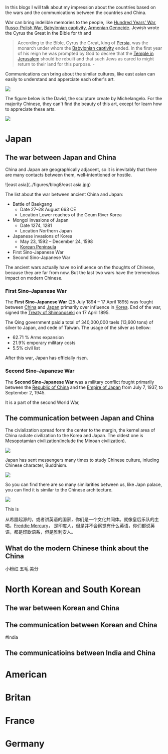 In this blogs I will talk about my impression about the countries based on the wars and the communications between the countries and China. 

War can bring indelible memories to the people, like [Hundred Years' War](https://en.wikipedia.org/wiki/Hundred_Years%27_War), [Russo-Polish War](https://en.wikipedia.org/wiki/Russo-Polish_War_(1654%E2%80%931667)), [Babylonian captivity](https://en.wikipedia.org/wiki/Babylonian_captivity), [Armenian Genocide](https://en.wikipedia.org/wiki/Armenian_Genocide). Jewish wrote the Cyrus the Great in the Bible for th and 

> According to the Bible, Cyrus the Great, king of [Persia](https://en.wikipedia.org/wiki/Achaemenid_Empire), was the monarch under whom the [Babylonian captivity](https://en.wikipedia.org/wiki/Babylonian_captivity) ended. In the first year of his reign he was prompted by God to decree that the [Temple in Jerusalem](https://en.wikipedia.org/wiki/Temple_in_Jerusalem) should be rebuilt and that such Jews as cared to might return to their land for this purpose. - <Cyrus the Great in the Bible>

Communications can bring about the similar cultures, like east asian can easily to understand and apperciate each other's art.

![](../figures/blog8/shanshui.jpg)

The figure below is the David, the sculpture create by Michelangelo. For the majority Chinese, they can't find the beauty  of this art, except for learn how to appreciate these arts. 

![](../figures/blog8/david.jpg)

# Japan

## The war between Japan and China

China and Japan are geographically adjacent, so it is inevitably that there are many contacts between them, well-intentioned or hostile. 

![east asia](../figures/blog8/east asia.jpg)

The list about the war between ancient China and Japan:

- Battle of Baekgang
  - Date 27–28 August 663 CE
  - Location Lower reaches of the Geum River Korea
- Mongol invasions of Japan
  - Date 1274, 1281
  - Location Northern Japan
- Japanese invasions of Korea
  - May 23, 1592 – December 24, 1598
  - [Korean Peninsula](https://en.wikipedia.org/wiki/Korean_Peninsula)
- First Sino-Japanese War
- Second Sino-Japanese War

The ancient wars actually have no influence on the thoughts of Chinese, because they are far from now. But the last two wars have the tremendous impact on modern Chinese.

### First Sino-Japanese War

The **First Sino-Japanese War** (25 July 1894 – 17 April 1895) was fought between [China](https://en.wikipedia.org/wiki/Qing_dynasty) and [Japan](https://en.wikipedia.org/wiki/Empire_of_Japan) primarily over influence in [Korea](https://en.wikipedia.org/wiki/Joseon). End of the war, signed the [Treaty of Shimonoseki](https://en.wikipedia.org/wiki/Treaty_of_Shimonoseki) on 17 April 1895.

The Qing government paid a total of 340,000,000 taels (13,600 tons) of silver to Japan, and cede of Taiwan. The usage of the silver as bellow:

- 62.71 % Arms expansion
- 21.9% emporary military costs
- 5.5% civil list

After this war, Japan has officially risen.

### Second Sino-Japanese War

The **Second Sino-Japanese War** was a military conflict fought primarily between the [Republic of China](https://en.wikipedia.org/wiki/Republic_of_China_(1912%E2%80%931949)) and the [Empire of Japan](https://en.wikipedia.org/wiki/Empire_of_Japan) from July 7, 1937, to September 2, 1945.

It is a part of the second World War, 

## The communication between Japan and China

The civialization spread form the center to the margin, the kernel area of China radiate civilization to the Korea and Japan. The oldest one is Mesopotamian civilization(include the Minoan civilization).

![](../figures/blog8/civilization.jpg)

Japan has sent messengers many times to study Chinese culture, inluding Chinese character, Buddhism.

![](../figures/blog8/qiantangshi.png)

So you can find there are so many similarities between us, like Japn palace, you can find it is similar to the Chinese architecture.

![](../figures/blog8/japanhuanggong.jpg)

This is 

从希腊起源的，或者讲英语的国家，你们是一个文化共同体。就像皇后乐队的主唱，[Freddie Mercury](https://baike.baidu.com/item/Freddie%20Mercury/6781359)， 是印度人，但是并不会察觉有什么英语，你们都说英语，都是印欧语系，但是雅利安人。

## What do the modern Chinese think about the China

小粉红 五毛 美分

# North Korean and South Korean

## The war between Korean and China

## The communication between Korean and China

#India

## The communicatioins between India and China

# American

# Britan

# France

# Germany